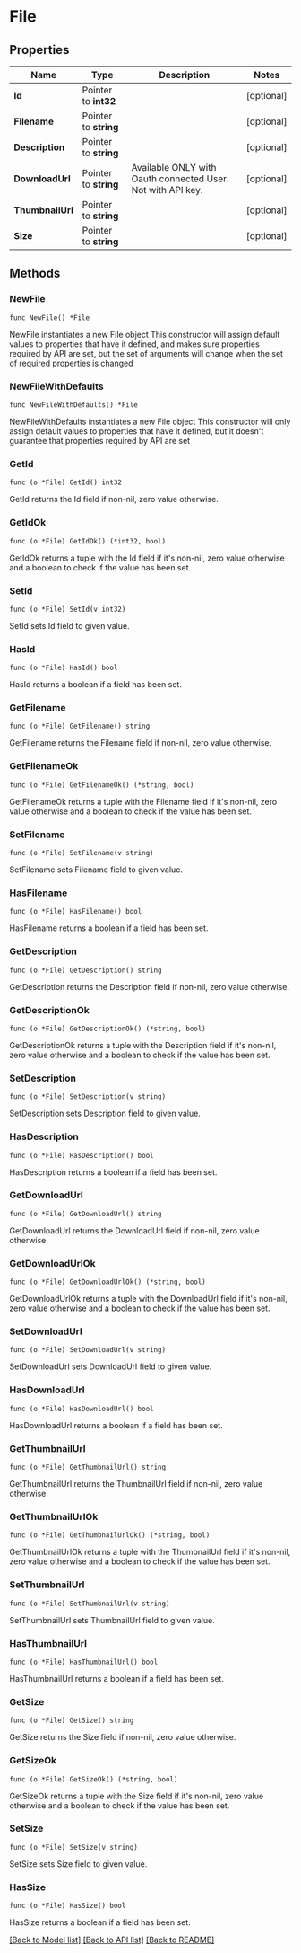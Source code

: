 # File

## Properties

Name | Type | Description | Notes
------------ | ------------- | ------------- | -------------
**Id** | Pointer to **int32** |  | [optional] 
**Filename** | Pointer to **string** |  | [optional] 
**Description** | Pointer to **string** |  | [optional] 
**DownloadUrl** | Pointer to **string** | Available ONLY with Oauth connected User. Not with API key. | [optional] 
**ThumbnailUrl** | Pointer to **string** |  | [optional] 
**Size** | Pointer to **string** |  | [optional] 

## Methods

### NewFile

`func NewFile() *File`

NewFile instantiates a new File object
This constructor will assign default values to properties that have it defined,
and makes sure properties required by API are set, but the set of arguments
will change when the set of required properties is changed

### NewFileWithDefaults

`func NewFileWithDefaults() *File`

NewFileWithDefaults instantiates a new File object
This constructor will only assign default values to properties that have it defined,
but it doesn't guarantee that properties required by API are set

### GetId

`func (o *File) GetId() int32`

GetId returns the Id field if non-nil, zero value otherwise.

### GetIdOk

`func (o *File) GetIdOk() (*int32, bool)`

GetIdOk returns a tuple with the Id field if it's non-nil, zero value otherwise
and a boolean to check if the value has been set.

### SetId

`func (o *File) SetId(v int32)`

SetId sets Id field to given value.

### HasId

`func (o *File) HasId() bool`

HasId returns a boolean if a field has been set.

### GetFilename

`func (o *File) GetFilename() string`

GetFilename returns the Filename field if non-nil, zero value otherwise.

### GetFilenameOk

`func (o *File) GetFilenameOk() (*string, bool)`

GetFilenameOk returns a tuple with the Filename field if it's non-nil, zero value otherwise
and a boolean to check if the value has been set.

### SetFilename

`func (o *File) SetFilename(v string)`

SetFilename sets Filename field to given value.

### HasFilename

`func (o *File) HasFilename() bool`

HasFilename returns a boolean if a field has been set.

### GetDescription

`func (o *File) GetDescription() string`

GetDescription returns the Description field if non-nil, zero value otherwise.

### GetDescriptionOk

`func (o *File) GetDescriptionOk() (*string, bool)`

GetDescriptionOk returns a tuple with the Description field if it's non-nil, zero value otherwise
and a boolean to check if the value has been set.

### SetDescription

`func (o *File) SetDescription(v string)`

SetDescription sets Description field to given value.

### HasDescription

`func (o *File) HasDescription() bool`

HasDescription returns a boolean if a field has been set.

### GetDownloadUrl

`func (o *File) GetDownloadUrl() string`

GetDownloadUrl returns the DownloadUrl field if non-nil, zero value otherwise.

### GetDownloadUrlOk

`func (o *File) GetDownloadUrlOk() (*string, bool)`

GetDownloadUrlOk returns a tuple with the DownloadUrl field if it's non-nil, zero value otherwise
and a boolean to check if the value has been set.

### SetDownloadUrl

`func (o *File) SetDownloadUrl(v string)`

SetDownloadUrl sets DownloadUrl field to given value.

### HasDownloadUrl

`func (o *File) HasDownloadUrl() bool`

HasDownloadUrl returns a boolean if a field has been set.

### GetThumbnailUrl

`func (o *File) GetThumbnailUrl() string`

GetThumbnailUrl returns the ThumbnailUrl field if non-nil, zero value otherwise.

### GetThumbnailUrlOk

`func (o *File) GetThumbnailUrlOk() (*string, bool)`

GetThumbnailUrlOk returns a tuple with the ThumbnailUrl field if it's non-nil, zero value otherwise
and a boolean to check if the value has been set.

### SetThumbnailUrl

`func (o *File) SetThumbnailUrl(v string)`

SetThumbnailUrl sets ThumbnailUrl field to given value.

### HasThumbnailUrl

`func (o *File) HasThumbnailUrl() bool`

HasThumbnailUrl returns a boolean if a field has been set.

### GetSize

`func (o *File) GetSize() string`

GetSize returns the Size field if non-nil, zero value otherwise.

### GetSizeOk

`func (o *File) GetSizeOk() (*string, bool)`

GetSizeOk returns a tuple with the Size field if it's non-nil, zero value otherwise
and a boolean to check if the value has been set.

### SetSize

`func (o *File) SetSize(v string)`

SetSize sets Size field to given value.

### HasSize

`func (o *File) HasSize() bool`

HasSize returns a boolean if a field has been set.


[[Back to Model list]](../README.md#documentation-for-models) [[Back to API list]](../README.md#documentation-for-api-endpoints) [[Back to README]](../README.md)


